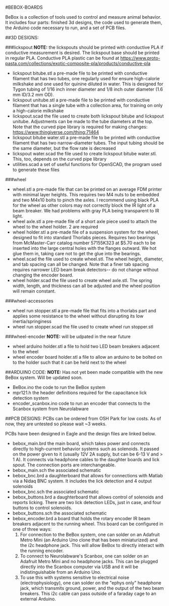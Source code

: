 #BEBOX-BOARDS

BeBox is a collection of tools used to control and measure animal behavior. It includes four parts: finished 3d designs, the code used to generate them, the Arduino code necessary to run, and a set of PCB files.

##3D DESIGNS:


###lickspout
__NOTE:__ the lickspouts should be printed with conductive PLA if conductive measurement is desired. The lickspout base should be printed in regular PLA. Conductive PLA plastic can be found at https://www.proto-pasta.com/collections/exotic-composite-pla/products/conductive-pla

- lickspout bitube.stl  a pre-made file to be printed with conductive filament that has two tubes, one regularly used for ensure high-calorie milkshake and one used for quinine diluted in water. This is designed for Tygon tubing of 1/16 inch inner diameter and 1/8 inch outer diameter (1.6 mm ID/3.2 mm OD). 
- lickspout unitube.stl  a pre-made file to be printed with conductive filament that has a single tube with a collection area, for training on only a high-calorie milkshake
- lickspout.scad  the file used to create both lickspout bitube and lickspout unitube. Adjustments can be made to the tube diameters at the top. Note that the curved pipe library is required for making changes: https://www.thingiverse.com/thing:71464
- lickspout bitube water.stl  a pre-made file to be printed with conductive filament that has two narrow-diameter tubes. The input tubing should be the same diameter, but the flow rate is decreased
- lickspout water.scad  the file used to create lickspout bitube water.stl. This, too, depends on the curved pipe library
- utilities.scad  a set of useful functions for OpenSCAD, the program used to generate these files


###wheel
- wheel.stl  a pre-made file that can be printed on an average FDM printer with minimal layer heights. This requires two M4 nuts to be embedded and two M4x10 bolts to pinch the axles. I recommend using black PLA for the wheel as other colors may not correctly block the IR light of a beam breaker. We had problems with gray PLA being transparent to IR light.
- wheel axle.stl  a pre-made file of a short axle piece used to attach the wheel to the wheel holder. 2 are required
- wheel holder.stl  a pre-made file of a suspension system for the wheel, designed to fit into standard Thorlabs pieces. Requires two bearings from McMaster-Carr catalog number 57155K323 at $5.70 each to be inserted into the large central holes with the flanges outward. We hot glue them in, taking care not to get the glue into the bearings.
- wheel.scad  the file used to create wheel.stl. The wheel height, diameter, and tab spacing can all be changed. Note that a finer tab spacing requires narrower LED beam break detectors-- do not change without changing the encoder board.
- wheel holder.scad  the file used to create wheel axle.stl. The spring width, length, and thickness can all be adjusted and the wheel position will remain constant.

###wheel-accessories
- wheel run stopper.stl  a pre-made file that fits into a thorlabs part and applies some resistance to the wheel without disrupting its low inertia/springiness
- wheel run stopper.scad  the file used to create wheel run stopper.stl

###wheel-encoder
__NOTE:__ will be udpated in the near future

- wheel arduino holder.stl  a file to hold two LED beam breakers adjacent to the wheel
- wheel encoder board holder.stl  a file to allow an arduino to be bolted on to the holder such that it can be held next to the wheel


##ARDUINO CODE:
__NOTE:__ Has not yet been made compatible with the new BeBox system. Will be updated soon.

- BeBox.ino  the code to run the BeBox system
- mpr121.h  the header definitions required for the capacitance lick detection system
- encoder_scanbox.ino  code to run an encoder that connects to the Scanbox system from Neurolabware


##PCB DESIGNS:
PCBs can be ordered from OSH Park for low costs. As of now, they are untested so please wait ~3 weeks.

PCBs have been designed in Eagle and the design files are linked below.

- bebox_main.brd  the main board, which takes power and connects directly to high-current behavior systems such as solenoids. It passed on the power given to it (usually 12V 2A supply, but can be 6-13 V and > 1 A). It connects via headphone cables to the daughter boards and lick spout. The connection ports are interchangeable.
- bebox_main.sch  the associated schematic
- bebox_bnc.brd  a daughterboard that allows for connections with Matlab via a Nidaq BNC system. It includes the lick detection and 4 output solenoids
- bebox_bnc.sch  the associated schematic
- bebox_buttons.brd  a daughterboard that allows control of solenoids and reports licking. There are two lick detection LEDs, just in case, and four buttons to control solenoids.
- bebox_buttons.sch  the associated schematic
- bebox_encoder.brd  a board that holds the rotary encoder IR beam breakers adjacent to the running wheel. This board can be configured in one of three ways: 
	1. For connection to the BeBox system, one can solder on an Adafruit Metro Mini (an Arduino Uno clone that has been miniaturized) and the i2c headphone jack. This will allow BeBox to directly interact with the running encoder. 
	2. To connect to Neurolabware's Scanbox, one can solder on an Adafruit Metro Mini and no headphone jacks. This can be plugged directly into the Scanbox computer via USB and it will be indistinguishable from an Arduino Uno.
	3. To use this with systems sensitive to electrical noise (electrophysiology), one can solder on the "ephys only" headphone jack, which transmits ground, power, and the output of the two beam breakers. This i2c cable can pass outside of a faraday cage to an external Arduino.
